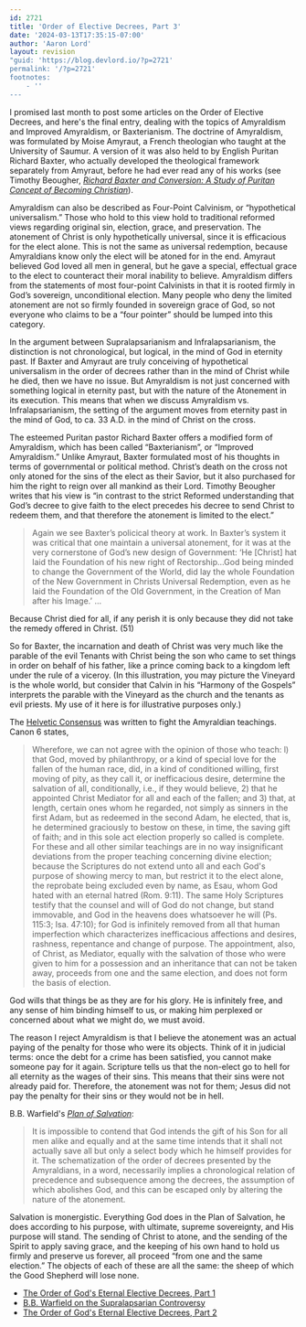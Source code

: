 ```yaml
---
id: 2721
title: 'Order of Elective Decrees, Part 3'
date: '2024-03-13T17:35:15-07:00'
author: 'Aaron Lord'
layout: revision
"guid: 'https://blog.devlord.io/?p=2721'
permalink: '/?p=2721'
footnotes:
    - ''
---
```


<!-- wp:paragraph -->
<p>I promised last month to post some articles on the Order of Elective Decrees, and here's the final entry, dealing with the topics of Amyraldism and Improved Amyraldism, or Baxterianism. The doctrine of Amyraldism, was formulated by Moise Amyraut, a French theologian who taught at the University of Saumur. A version of it was also held to by English Puritan Richard Baxter, who actually developed the theological framework separately from Amyraut, before he had ever read any of his works (see Timothy Beougher, <a style="font-style: italic;" href="http://www.amazon.com/gp/product/1845503104?ie=UTF8&amp;tag=lbmusic&amp;linkCode=as2&amp;camp=1789&amp;creative=390957&amp;creativeASIN=1845503104">Richard Baxter and Conversion: A Study of Puritan Concept of Becoming Christian</a>).</p>
<!-- /wp:paragraph -->

<!-- wp:paragraph -->
<p>Amyraldism can also be described as Four-Point Calvinism, or “hypothetical universalism.” Those who hold to this view hold to traditional reformed views regarding original sin, election, grace, and preservation. The atonement of Christ is only hypothetically universal, since it is efficacious for the elect alone. This is not the same as universal redemption, because Amyraldians know only the elect will be atoned for in the end. Amyraut believed God loved all men in general, but he gave a special, effectual grace to the elect to counteract their moral inability to believe. Amyraldism differs from the statements of most four-point Calvinists in that it is rooted firmly in God’s sovereign, unconditional election. Many people who deny the limited atonement are not so firmly founded in sovereign grace of God, so not everyone who claims to be a “four pointer” should be lumped into this category.</p>
<!-- /wp:paragraph -->

<!-- wp:paragraph -->
<p>In the argument between Supralapsarianism and Infralapsarianism, the distinction is not chronological, but logical, in the mind of God in eternity past. If Baxter and Amyraut are truly conceiving of hypothetical universalism in the order of decrees rather than in the mind of Christ while he died, then we have no issue. But Amyraldism is not just concerned with something logical in eternity past, but with the nature of the Atonement in its execution. This means that when we discuss Amyraldism vs. Infralapsarianism, the setting of the argument moves from eternity past in the mind of God, to ca. 33 A.D. in the mind of Christ on the cross.</p>
<!-- /wp:paragraph -->

<!-- wp:paragraph -->
<p>The esteemed Puritan pastor Richard Baxter offers a modified form of Amyraldism, which has been called “Baxterianism”, or “Improved Amyraldism.” Unlike Amyraut, Baxter formulated most of his thoughts in terms of governmental or political method. Christ’s death on the cross not only atoned for the sins of the elect as their Savior, but it also purchased for him the right to reign over all mankind as their Lord. Timothy Beougher writes that his view is “in contrast to the strict Reformed understanding that God’s decree to give faith to the elect precedes his decree to send Christ to redeem them, and that therefore the atonement is limited to the elect.”</p>
<!-- /wp:paragraph -->

<!-- wp:quote -->
<blockquote class="wp-block-quote"><!-- wp:paragraph -->
<p>Again we see Baxter’s policical theory at work. In Baxter’s system it was critical that one maintain a universal atonement, for it was at the very cornerstone of God’s new design of Government: ‘He [Christ] hat laid the Foundation of his new right of Rectorship…God being minded to change the Government of the World, did lay the whole Foundation of the New Government in Christs Universal Redemption, even as he laid the Foundation of the Old Government, in the Creation of Man after his Image.’ …</p>
<!-- /wp:paragraph --></blockquote>
<!-- /wp:quote -->

<!-- wp:paragraph -->
<p>Because Christ died for all, if any perish it is only because they did not take the remedy offered in Christ. (51)</p>
<!-- /wp:paragraph -->

<!-- wp:paragraph -->
<p>So for Baxter, the incarnation and death of Christ was very much like the parable of the evil Tenants with Christ being the son who came to set things in order on behalf of his father, like a prince coming back to a kingdom left under the rule of a viceroy. (In this illustration, you may picture the Vineyard is the whole world, but consider that Calvin in his “Harmony of the Gospels” interprets the parable with the Vineyard as the church and the tenants as evil priests. My use of it here is for illustrative purposes only.)</p>
<!-- /wp:paragraph -->

<!-- wp:paragraph -->
<p>The <a href="http://www.cprf.co.uk/articles/amyraut.htm">Helvetic Consensus</a> was written to fight the Amyraldian teachings. Canon 6 states,</p>
<!-- /wp:paragraph -->

<!-- wp:quote -->
<blockquote class="wp-block-quote"><!-- wp:paragraph -->
<p>Wherefore, we can not agree with the opinion of those who teach: l) that God, moved by philanthropy, or a kind of special love for the fallen of the human race, did, in a kind of conditioned willing, first moving of pity, as they call it, or inefficacious desire, determine the salvation of all, conditionally, i.e., if they would believe, 2) that he appointed Christ Mediator for all and each of the fallen; and 3) that, at length, certain ones whom he regarded, not simply as sinners in the first Adam, but as redeemed in the second Adam, he elected, that is, he determined graciously to bestow on these, in time, the saving gift of faith; and in this sole act election properly so called is complete. For these and all other similar teachings are in no way insignificant deviations from the proper teaching concerning divine election; because the Scriptures do not extend unto all and each God's purpose of showing mercy to man, but restrict it to the elect alone, the reprobate being excluded even by name, as Esau, whom God hated with an eternal hatred (Rom. 9:11). The same Holy Scriptures testify that the counsel and will of God do not change, but stand immovable, and God in the heavens does whatsoever he will (Ps. 115:3; Isa. 47:10); for God is infinitely removed from all that human imperfection which characterizes inefficacious affections and desires, rashness, repentance and change of purpose. The appointment, also, of Christ, as Mediator, equally with the salvation of those who were given to him for a possession and an inheritance that can not be taken away, proceeds from one and the same election, and does not form the basis of election.</p>
<!-- /wp:paragraph --></blockquote>
<!-- /wp:quote -->

<!-- wp:paragraph -->
<p>God wills that things be as they are for his glory. He is infinitely free, and any sense of him binding himself to us, or making him perplexed or concerned about what we might do, we must avoid.</p>
<!-- /wp:paragraph -->

<!-- wp:paragraph -->
<p>The reason I reject Amyraldism is that I believe the atonement was an actual paying of the penalty for those who were its objects. Think of it in judicial terms: once the debt for a crime has been satisfied, you cannot make someone pay for it again. Scripture tells us that the non-elect go to hell for all eternity as the wages of their sins. This means that their sins were not already paid for. Therefore, the atonement was not for them; Jesus did not pay the penalty for their sins or they would not be in hell.</p>
<!-- /wp:paragraph -->

<!-- wp:paragraph -->
<p>B.B. Warfield's <a href="http://www.monergism.com/thethreshold/articles/onsite/WarfieldPlan_index.html"><span style="font-style: italic;">Plan of Salvation</span></a>:</p>
<!-- /wp:paragraph -->

<!-- wp:quote -->
<blockquote class="wp-block-quote"><!-- wp:paragraph -->
<p>It is impossible to contend that God intends the gift of his Son for all men alike and equally and at the same time intends that it shall not actually save all but only a select body which he himself provides for it. The schematization of the order of decrees presented by the Amyraldians, in a word, necessarily implies a chronological relation of precedence and subsequence among the decrees, the assumption of which abolishes God, and this can be escaped only by altering the nature of the atonement.</p>
<!-- /wp:paragraph --></blockquote>
<!-- /wp:quote -->

<!-- wp:paragraph -->
<p>Salvation is monergistic. Everything God does in the Plan of Salvation, he does according to his purpose, with ultimate, supreme sovereignty, and His purpose will stand. The sending of Christ to atone, and the sending of the Spirit to apply saving grace, and the keeping of his own hand to hold us firmly and preserve us forever, all proceed “from one and the same election.” The objects of each of these are all the same: the sheep of which the Good Shepherd will lose none.</p>
<!-- /wp:paragraph -->

<!-- wp:list -->
<ul><!-- wp:list-item -->
<li><a href="/2008/11/29/the-order-of-gods-eternal-elective-decrees-part-1/">The Order of God's Eternal Elective Decrees, Part 1</a></li>
<!-- /wp:list-item -->

<!-- wp:list-item -->
<li><a href="/2008/12/06/b-b-warfield-on-the-supralapsarian-controversy/" title="B.B. Warfield on the Supralapsarian Controversy">B.B. Warfield on the Supralapsarian Controversy</a></li>
<!-- /wp:list-item -->

<!-- wp:list-item -->
<li><a href="/2008/12/13/the-order-of-gods-eternal-elective-decrees-part-2/" title="">The Order of God's Eternal Elective Decrees, Part 2</a></li>
<!-- /wp:list-item --></ul>
<!-- /wp:list -->